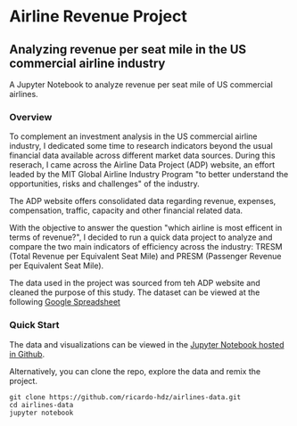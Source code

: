 # Airline Revenue Project
## Analyzing revenue per seat mile in the US commercial airline industry

A Jupyter Notebook to analyze revenue per seat mile of US commercial airlines.

### Overview

To complement an investment analysis in the US commercial airline industry, I dedicated some time to research  indicators beyond the usual financial data available across different market data sources. During this reserach, I came across the Airline Data Project (ADP) website, an effort leaded by the MIT Global Airline Industry Program "to better understand the opportunities, risks and challenges" of the industry.

The ADP website offers consolidated data regarding revenue, expenses, compensation, traffic, capacity and other
financial related data.

With the objective to answer the question "which airline is most efficent in terms of revenue?", I decided to run a quick data project to analyze and compare the two main indicators of efficiency across the industry:
TRESM (Total Revenue per Equivalent Seat Mile) and PRESM (Passenger Revenue per Equivalent Seat Mile).

The data used in the project was sourced from teh ADP website and cleaned the purpose of this study. The dataset can be viewed at the following [Google Spreadsheet](https://docs.google.com/spreadsheets/d/1vhxS5A3Xh026HTdob0vpF_dvyT493IxhdFON2ptJ2GE)

### Quick Start
The data and visualizations can be viewed in the [Jupyter Notebook hosted in Github](https://github.com/ricardo-hdz/airlines-data/blob/master/airline_revenue_project.ipynb).

Alternatively, you can clone the repo, explore the data and remix the project.

```
git clone https://github.com/ricardo-hdz/airlines-data.git
cd airlines-data
jupyter notebook
```
